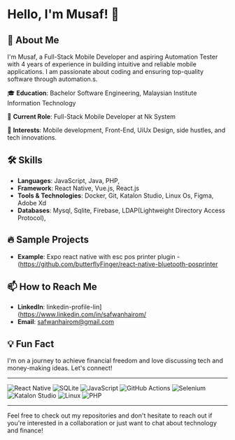 # Hello, I'm Musaf! 👋

## 🚀 About Me
I'm Musaf, a Full-Stack Mobile Developer and aspiring Automation Tester with 4 years of experience in building intuitive and reliable mobile applications. I am passionate about coding and ensuring top-quality software through automation.s.

🎓 **Education**: Bachelor Software Engineering, Malaysian Institute Information Technology

💼 **Current Role**: Full-Stack Mobile Developer at Nk System 

🎯 **Interests**: Mobile development, Front-End, UiUx Design, side hustles, and tech innovations.

## 🛠 Skills
- **Languages**: JavaScript, Java, PHP,
- **Framework**: React Native, Vue.js, React.js
- **Tools & Technologies**: Docker, Git, Katalon Studio, Linux Os, Figma, Adobe Xd
- **Databases**: Mysql, Sqlite, Firebase, LDAP(Lightweight Directory Access Protocol),

## 🔥 Sample Projects
- **Example**: Expo react native with esc pos printer plugin - (https://github.com/butterflyFinger/react-native-bluetooth-posprinter

## 📫 How to Reach Me
- **LinkedIn**: linkedin-profile-lin](https://www.linkedin.com/in/safwanhairom/
- **Email**: safwanhairom@gmail.com

## 💡 Fun Fact
I'm on a journey to achieve financial freedom and love discussing tech and money-making ideas. Let's connect!

---

![React Native](https://img.shields.io/badge/React_Native-61DAFB?style=for-the-badge&logo=react&logoColor=white)
![SQLite](https://img.shields.io/badge/SQLite-003B57?style=for-the-badge&logo=sqlite&logoColor=white)
![JavaScript](https://img.shields.io/badge/JavaScript-F7DF1E?style=for-the-badge&logo=javascript&logoColor=black)
![GitHub Actions](https://img.shields.io/badge/GitHub_Actions-2088FF?style=for-the-badge&logo=github-actions&logoColor=white)
![Selenium](https://img.shields.io/badge/Selenium-43B02A?style=for-the-badge&logo=selenium&logoColor=white)
![Katalon Studio](https://img.shields.io/badge/Katalon_Studio-00B26F?style=for-the-badge&logo=katalon&logoColor=white)
![Linux](https://img.shields.io/badge/Linux-FCC624?style=for-the-badge&logo=linux&logoColor=black)
![PHP](https://img.shields.io/badge/PHP-777BB4?style=for-the-badge&logo=php&logoColor=white)

---



Feel free to check out my repositories and don't hesitate to reach out if you're interested in a collaboration or just want to chat about technology and finance!


